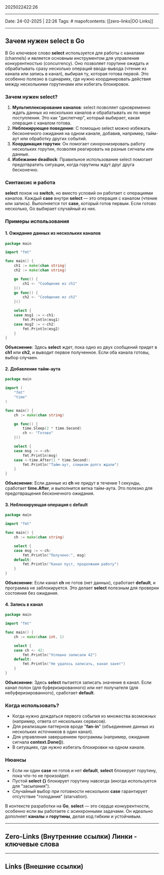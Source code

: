 2025022422:26
___
Date: 24-02-2025 | 22:26
Tags: #
mapofcontents: [[zero-links|OO Links]]
___
## Зачем нужен select в Go

В Go ключевое слово **select** используется для работы с каналами (channels) и является основным инструментом для управления конкурентностью (concurrency). Оно позволяет горутине ожидать и обрабатывать сразу несколько операций ввода-вывода (чтение из канала или запись в канал), выбирая ту, которая готова первой. Это особенно полезно в сценариях, где нужно координировать действия между несколькими горутинами или избегать блокировок.

### Зачем нужен select?

1. **Мультиплексирование каналов**: select позволяет одновременно ждать данных из нескольких каналов и обрабатывать их по мере поступления. Это как "диспетчер", который выбирает, какая операция с каналом готова.
2. **Неблокирующее поведение**: С помощью select можно избежать бесконечного ожидания на одном канале, добавив, например, тайм-аут или обработку других событий.
3. **Координация горутин**: Он помогает синхронизировать работу нескольких горутин, позволяя реагировать на разные сигналы или данные.
4. **Избежание deadlock**: Правильное использование select помогает предотвратить ситуации, когда горутины ждут друг друга бесконечно.

### Синтаксис и работа

**select** похож на **switch**, но вместо условий он работает с операциями каналов. Каждый **case** внутри **select** — это операция с каналом (чтение или запись). Выполняется тот **case**, который готов первым. Если готово несколько, Go выбирает случайный из них.

### Примеры использования

#### 1. Ожидание данных из нескольких каналов
```go
package main

import "fmt"

func main() {
    ch1 := make(chan string)
    ch2 := make(chan string)

    go func() {
        ch1 <- "Сообщение из ch1"
    }()
    go func() {
        ch2 <- "Сообщение из ch2"
    }()

    select {
    case msg1 := <-ch1:
        fmt.Println(msg1)
    case msg2 := <-ch2:
        fmt.Println(msg2)
    }
}
```

**Объяснение**: Здесь **select** ждет, пока одно из двух сообщений придет в **ch1** или **ch2**, и выводит первое полученное. Если оба канала готовы, выбор случаен.

#### 2. Добавление тайм-аута
```go
package main

import (
    "fmt"
    "time"
)

func main() {
    ch := make(chan string)

    go func() {
        time.Sleep(2 * time.Second)
        ch <- "Готово"
    }()

    select {
    case msg := <-ch:
        fmt.Println(msg)
    case <-time.After(1 * time.Second):
        fmt.Println("Тайм-аут, слишком долго ждали")
    }
}
```

**Объяснение**: Если данные из **ch** не придут в течение 1 секунды, сработает **time.After**, и выполнится ветка тайм-аута. Это полезно для предотвращения бесконечного ожидания.

#### 3. Неблокирующая операция с default
```go
package main

import "fmt"

func main() {
    ch := make(chan string)

    select {
    case msg := <-ch:
        fmt.Println("Получено:", msg)
    default:
        fmt.Println("Канал пуст, продолжаем работу")
    }
}
```

**Объяснение**: Если канал **ch** не готов (нет данных), сработает **default**, и программа не заблокируется. Это делает **select** полезным для проверки состояния без ожидания.

#### 4. Запись в канал
```go
package main

import "fmt"

func main() {
    ch := make(chan int, 1)

    select {
    case ch <- 42:
        fmt.Println("Успешно записали 42")
    default:
        fmt.Println("Не удалось записать, канал занят")
    }
}
```

**Объяснение**: Здесь **select** пытается записать значение в канал. Если канал полон (для буферизированного) или нет получателя (для небуферизированного), сработает **default**.

### Когда использовать?

- Когда нужно дождаться первого события из множества возможных (например, ответа от нескольких сервисов).
- Для реализации паттернов вроде "**fan-in**" (объединение данных из нескольких источников в один канал).
- Для управления завершением программы (например, ожидание сигнала **context.Done()**).
- В ситуациях, где нужно избегать блокировки на одном канале.

### Нюансы
  
- Если ни один **case** не готов и нет **default**, **select** блокирует горутину, пока что-то не произойдет.
- Пустой **select {}** блокирует горутину навсегда (иногда используется для "засыпания").
- Случайный выбор при готовности нескольких **case** гарантирует отсутствие "голодания" (starvation).

В контексте разработки на **Go**, **select** — это сердце конкурентности, особенно если вы работаете с асинхронными задачами. Он идеально дополняет **каналы** и **горутины**, делая код гибким и устойчивым. 


-----
**Zero-Links**  (Внутренние ссылки) Линки - ключевые слова
-

------
**Links** (Внешние ссылки)
-
